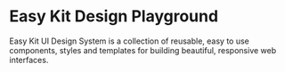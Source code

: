 # Easy Kit Design Playground

Easy Kit UI Design System is a collection of reusable, easy to use components, styles and templates for building beautiful, responsive web interfaces.
